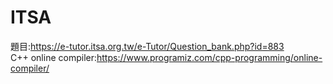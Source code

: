 # ITSA
題目:https://e-tutor.itsa.org.tw/e-Tutor/Question_bank.php?id=883</br>
C++ online compiler:https://www.programiz.com/cpp-programming/online-compiler/
